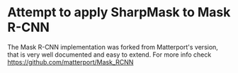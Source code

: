 # Attempt to apply SharpMask to Mask R-CNN
The Mask R-CNN implementation was forked from Matterport's version, that is very well documented and easy to extend.
For more info check https://github.com/matterport/Mask_RCNN
